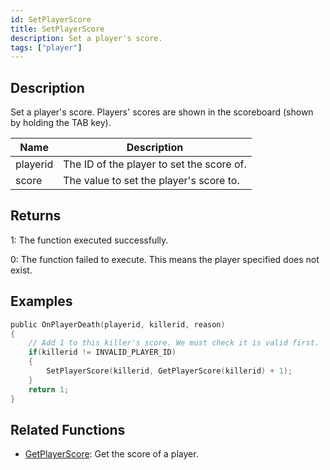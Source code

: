 ```yaml
---
id: SetPlayerScore
title: SetPlayerScore
description: Set a player's score.
tags: ["player"]
---
```


## Description

Set a player's score. Players' scores are shown in the scoreboard (shown by holding the TAB key).

| Name     | Description                               |
| -------- | ----------------------------------------- |
| playerid | The ID of the player to set the score of. |
| score    | The value to set the player's score to.   |

## Returns

1: The function executed successfully.

0: The function failed to execute. This means the player specified does not exist.

## Examples

```c
public OnPlayerDeath(playerid, killerid, reason)
{
    // Add 1 to this killer's score. We must check it is valid first.
    if(killerid != INVALID_PLAYER_ID)
    {
        SetPlayerScore(killerid, GetPlayerScore(killerid) + 1);
    }
    return 1;
}
```

## Related Functions

- [GetPlayerScore](../../scripting/functions/GetPlayerScore.md): Get the score of a player.
